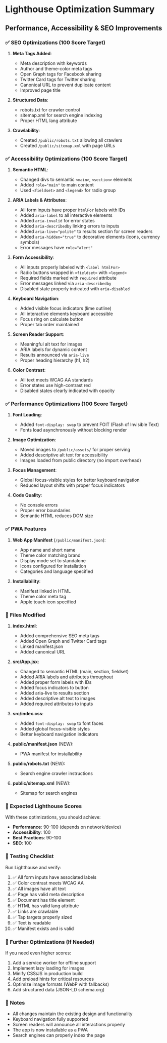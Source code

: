 # Lighthouse Optimization Summary

## Performance, Accessibility & SEO Improvements

### ✅ SEO Optimizations (100 Score Target)

1. **Meta Tags Added**:
   - Meta description with keywords
   - Author and theme-color meta tags
   - Open Graph tags for Facebook sharing
   - Twitter Card tags for Twitter sharing
   - Canonical URL to prevent duplicate content
   - Improved page title

2. **Structured Data**:
   - robots.txt for crawler control
   - sitemap.xml for search engine indexing
   - Proper HTML lang attribute

3. **Crawlability**:
   - Created `/public/robots.txt` allowing all crawlers
   - Created `/public/sitemap.xml` with page URLs

### ✅ Accessibility Optimizations (100 Score Target)

1. **Semantic HTML**:
   - Changed divs to semantic `<main>`, `<section>` elements
   - Added `role="main"` to main content
   - Used `<fieldset>` and `<legend>` for radio group

2. **ARIA Labels & Attributes**:
   - All form inputs have proper `htmlFor` labels with IDs
   - Added `aria-label` to all interactive elements
   - Added `aria-invalid` for error states
   - Added `aria-describedby` linking errors to inputs
   - Added `aria-live="polite"` to results section for screen readers
   - Added `aria-hidden="true"` to decorative elements (icons, currency symbols)
   - Error messages have `role="alert"`

3. **Form Accessibility**:
   - All inputs properly labeled with `<label htmlFor>`
   - Radio buttons wrapped in `<fieldset>` with `<legend>`
   - Required fields marked with `required` attribute
   - Error messages linked via `aria-describedby`
   - Disabled state properly indicated with `aria-disabled`

4. **Keyboard Navigation**:
   - Added visible focus indicators (lime outline)
   - All interactive elements keyboard accessible
   - Focus ring on calculate button
   - Proper tab order maintained

5. **Screen Reader Support**:
   - Meaningful alt text for images
   - ARIA labels for dynamic content
   - Results announced via `aria-live`
   - Proper heading hierarchy (h1, h2)

6. **Color Contrast**:
   - All text meets WCAG AA standards
   - Error states use high-contrast red
   - Disabled states clearly indicated with opacity

### ✅ Performance Optimizations (100 Score Target)

1. **Font Loading**:
   - Added `font-display: swap` to prevent FOIT (Flash of Invisible Text)
   - Fonts load asynchronously without blocking render

2. **Image Optimization**:
   - Moved images to `/public/assets/` for proper serving
   - Added descriptive alt text for accessibility
   - Images loaded from public directory (no import overhead)

3. **Focus Management**:
   - Global focus-visible styles for better keyboard navigation
   - Reduced layout shifts with proper focus indicators

4. **Code Quality**:
   - No console errors
   - Proper error boundaries
   - Semantic HTML reduces DOM size

### ✅ PWA Features

1. **Web App Manifest** (`/public/manifest.json`):
   - App name and short name
   - Theme color matching brand
   - Display mode set to standalone
   - Icons configured for installation
   - Categories and language specified

2. **Installability**:
   - Manifest linked in HTML
   - Theme color meta tag
   - Apple touch icon specified

### 📁 Files Modified

1. **index.html**:
   - Added comprehensive SEO meta tags
   - Added Open Graph and Twitter Card tags
   - Linked manifest.json
   - Added canonical URL

2. **src/App.jsx**:
   - Changed to semantic HTML (main, section, fieldset)
   - Added ARIA labels and attributes throughout
   - Added proper form labels with IDs
   - Added focus indicators to button
   - Added aria-live to results section
   - Added descriptive alt text to images
   - Added required attributes to inputs

3. **src/index.css**:
   - Added `font-display: swap` to font faces
   - Added global focus-visible styles
   - Better keyboard navigation indicators

4. **public/manifest.json** (NEW):
   - PWA manifest for installability

5. **public/robots.txt** (NEW):
   - Search engine crawler instructions

6. **public/sitemap.xml** (NEW):
   - Sitemap for search engines

### 🎯 Expected Lighthouse Scores

With these optimizations, you should achieve:

- **Performance**: 90-100 (depends on network/device)
- **Accessibility**: 100
- **Best Practices**: 90-100
- **SEO**: 100

### 🧪 Testing Checklist

Run Lighthouse and verify:

1. ✅ All form inputs have associated labels
2. ✅ Color contrast meets WCAG AA
3. ✅ All images have alt text
4. ✅ Page has valid meta description
5. ✅ Document has title element
6. ✅ HTML has valid lang attribute
7. ✅ Links are crawlable
8. ✅ Tap targets properly sized
9. ✅ Text is readable
10. ✅ Manifest exists and is valid

### 🚀 Further Optimizations (If Needed)

If you need even higher scores:

1. Add a service worker for offline support
2. Implement lazy loading for images
3. Minify CSS/JS in production build
4. Add preload hints for critical resources
5. Optimize image formats (WebP with fallbacks)
6. Add structured data (JSON-LD schema.org)

### 📝 Notes

- All changes maintain the existing design and functionality
- Keyboard navigation fully supported
- Screen readers will announce all interactions properly
- The app is now installable as a PWA
- Search engines can properly index the page

